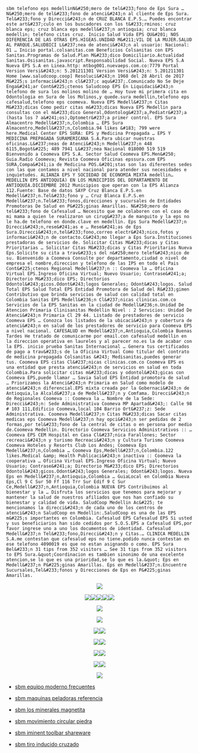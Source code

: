 
```
sbm telefono eps medellinN&#250;mero de tel&#233;fono de Eps Sura … N&#250;mero de tel&#233;fono de atenci&#243;n al cliente de Eps Sura. Tel&#233;fono y Direcci&#243;n de CRUZ BLANCA E.P.S.… Puedes encontrar este art&#237;culo en los buscadores con los t&#233;rminos: cruz blanca eps; cruz blanca eps medell&#237;n antioquia; cruz blanca medellin; telefono citas cruz. Inicio Salud Vida EPS QU&#201; NOS DIFERENCIA DE LAS OTRAS EPS.HIGEAS.UNIDAD M&#211;VIL DE LA MUJER.SALUD AL PARQUE.SALUDBICI L&#237;nea de atenci&#243;n al usuario: Nacional: 01 … Inicio portal.colsanitas.com Beneficios Colsanitas con EPS Sanitas.Programas de Salud.Plan M&#233;dico Domiciliario.Actualidad Sanitas.Osisanitas.javascript.Responsabilidad Social. Nueva EPS S.A Nueva EPS S.A en Linea.http: mtbog001.nuevaeps.com.co:7779 Portal Version Versi&#243;n: 5.201211301 Version Versi&#243;n: 5.201211301 Home [www.saludcoop.coop] Resoluci&#243;n 1968 del 28 Abril de 2017 M&#225;s informaci&#243;n cl&#237;c aqu&#237;.Comunicado No Se Deje Enga&#241;ar Cont&#225;ctenos Saludcoop EPS En Liquidaci&#243;n telefono de sura los molinos molino de … Hoy tuve mi primera cita en Odontologia en Sura de los Molinos,y quede.sura medellin,telefono eps cafesalud,telefono eps coomeva. Nueva EPS Medell&#237;n Citas M&#233;dicas Como pedir citas m&#233;dicas Nueva EPS Medellin para consultas con el m&#233;dico General,Odontolog&#237;a,Pediatr&#237;a (hasta los 7 a&#241;os),Optometr&#237;a primer control. EPS Sura Almacentro Medell&#237;n,Colombia … EPS Sura Almacentro,Medell&#237;n,Colombia.94 likes &#183; 799 were here.Medical Center EPS SURA: EPS y Medicina Prepagada … EPS Y MEDICINA PREPAGADA SURAMERICANA S.A.Para ubicar nuestras oficinas.L&#237;neas de Atenci&#243;n Medell&#237;n 448 6115,Bogot&#225; 489 7941 L&#237;nea Nacional 018000 519 519 Bienvenido a Coomeva EPS S.A. Sector Salud Coomeva EPS.Men&#250; Guia.Radio Coomeva; Revista Coomeva Oficinas epssura.com EPS SURA,Compa&#241;ia de Medicina POS.&#201;stas son las diferentes sedes con las que contamos a nivel nacional para atender sus necesidades e inquietudes. ALIANZA EPS Y SOCIEDAD DE ECONOMIA MIXTA medellin… MEDELLIN EPS ANTIOQUIA) EN LOS MUNICIPIOS DEL DEPARTAMENTO DE ANTIOQUIA.DICIEMBRE 2012 Municipios que operan con la EPS Alianza 112.Fuente: Base de datos SAYP Cruz Blanca E.P.S.en Medell&#237;n.Tel&#233;fono y … Cruz Blanca E.P.S.en Medell&#237;n.Tel&#233;fonos,direcciones y sucursales de Entidades Promotoras De Salud en P&#225;ginas Amarillas. N&#250;mero de tel&#233;fono de Cafesalud … Necesito que me colaboren con el caso de mi mama a quien le realizaron un cirug&#237;a de manguito y la eps no le ha.de telefono en donde.clave en medellin. Eps Sura Medell&#237;n Direcci&#243;n,rese&#241;as e … Rese&#241;as de Eps Sura.Direcci&#243;n,tel&#233;fono,correo electr&#243;nico,fotos y informaci&#243;n de contacto.C&#243;mo llegar a Eps Sura.Instituciones prestadoras de servicios de. Solicitar Citas M&#233;dicas y Citas Prioritarias … Solicitar Citas M&#233;dicas y Citas Prioritarias Nueva Eps.Solicite su cita a trav&#233;s del n&#250;mero telef&#243;nico de su. Bienvenido a Coomeva Consulte por departamento,ciudad o nivel de empresa el nombre,direccion y telefono de las IPS en todo el Pais Cont&#225;ctenos Regional Medell&#237;n :: Coomeva la … Oficina Virtual EPS.Ingreso Oficina Virtual; Nuevo Usuario; Contrase&#241;a; Directorio M&#233;dico EPS; Directorios Odontol&#243;gicos.Odont&#243;logos Generales; Odont&#243;logos. Salud Total EPS Salud Total EPS Entidad Promotora de Salud del R&#233;gimen Contributivo que brinda servicios de salud con calidad total en Colombia Sanitas EPS Medell&#236;n Cl&#237;nicas clinicas.com.co Servicios de la EPS Sanitas en la ciudad de Medell&#236;n.Unidad De Atencion Primaria Clinisanitas Medellin Nivel : 2 Servicios: Unidad De Atenci&#243;n Primaria Cl 29 44. Listado de prestadores de servicio Coomeva EPS … Conozca los listados de la ubicaci&#243;n y cobertura de atenci&#243;n en salud de los prestadores de servicio para Coomeva EPS a nivel nacional. CAFESALUD en Medell&#237;n,Antioquia,Colombia Buenas Tardes He tratado de comunicarme por email.con cafesalud medellin en la direccion operativa en laureles y al parecer no.es la de acabar con la EPS. inicio prueba Sanitas Internacional … Genera tus certificados de pago a trav&#233;s de la Oficina Virtual Como titular del contrato de medicina prepagada Colsanitas &#243; Medisanitas,puedes generar tus. Coomeva EPS citas Cl&#237;nicas clinicas.com.co Coomeva EPS es una entidad que presta atenci&#243;n de servicios en salud en toda Colombia.Para solicitar citas m&#233;dicas y odontol&#243;gicas con Coomeva EPS,puede llamar … Savia Salud EPS Entidad promotora de salud … Priorizamos la Atenci&#243;n Primaria en Salud como modelo de atenci&#243;n diferencial.EPS mixta creada por la Gobernaci&#243;n de Antioquia,la Alcald&#237;a de Medell&#237;n y Comfama. Direcci&#243;n de Regionales Coomeva :: Coomeva la … Nombre de la Sede: Direcci&#243;n: Sede Administrativa Coomeva MP Apartad&#243;: Calle 98 # 103 111,Edificio Coomeva,local 104 Barrio Ort&#237;z: Sede Administrativa. Coomeva Medell&#237;n Citas M&#233;dicas Sacar citas medicas eps Coomeva Medell&#237;n hay opci&#243;n ser pedidas de 2 formas,por tel&#233;fono de la central de citas o en persona por medio de.Coomeva Medellin. Directorio Coomeva Servicios Administrativos :: … Coomeva EPS CEM Hospital en Casa Cl&#237;nica Farallones; Sector recreaci&#243;n y turismo Recreaci&#243;n y Cultura Turismo Coomeva Coomeva Hoteles y Resorts Club Los Andes; Coomeva Eps Medell&#237;n,Colombia … Coomeva Eps,Medell&#237;n,Colombia.122 likes.Medical &amp; Health Publicaci&#243;n inactiva :: Coomeva la cooperativa … Oficina Virtual EPS.Ingreso Oficina Virtual; Nuevo Usuario; Contrase&#241;a; Directorio M&#233;dico EPS; Directorios Odontol&#243;gicos.Odont&#243;logos Generales; Odont&#243;logos. Nueva Eps en Medell&#237;n,Antioquia,Colombia … GuiaLocal en Colombia Nueva Eps,Cl 9 C Sur 50 Ff 116 Trr Sur Edif 9 C Sur Ce,Medell&#237;n,Antioquia,Colombia NUEVA EPS Contribuimos al bienestar y la … Disfruta los servicios que tenemos para mejorar y mantener la salud de nuestros afiliados que nos han confiado su bienestar y calidad de vida. SaludCoop Medellin Ac&#225; te mencionamos la direcci&#243;n de cada uno de los centros de atenci&#243;n SaludCoop en Medellin:.SaludCoop es una de las EPS m&#225;s importantes en Colombia. Cafesalud EPS Cafesalud EPS Si usted y sus beneficiarios han sido cedidos por S.O.S.EPS a Cafesalud EPS,por favor ingrese uno a uno los documentos de identidad. Cafesalud Medell&#237;n Tel&#233;fono,Direcci&#243;n y Citas.… CLINICA MEDELLIN S.A.me contestan que cafesalud eps no tiene.podido nunca contestan en ese telefono 4090019 es que no estan asignando o como. EPS Sura Bel&#233;n 31 tips from 352 visitors … See 31 tips from 352 visitors to EPS Sura.&quot;Coordinacion es tambien sinonimo de una excelente atencion,se lo que es una prioridad,se lo que es la.&quot; Eps en Medell&#237;n P&#225;ginas Amarillas. Eps en Medell&#237;n.Encuentre Sucursales,Tel&#233;fonos y Direcciones de Eps en P&#225;ginas Amarillas. 
```

<div align="center">

<a href="https://es-crusher.shibang-china.com/github&k=sbm+telefono+eps+medellin"><img src="https://static.shibang-china.com/es/crusher/logo.jpg"></a>

<a href="https://es-crusher.shibang-china.com/github&k=sbm+telefono+eps+medellin"><img src="https://static.shibang-china.com/es/crusher/index.jpg"></a><a href="https://es-crusher.shibang-china.com/material.htmlgithub&k=sbm+telefono+eps+medellin"><img src="https://static.shibang-china.com/es/crusher/material.jpg"></a><a href="https://es-crusher.shibang-china.com/application.htmlgithub&k=sbm+telefono+eps+medellin"><img src="https://static.shibang-china.com/es/crusher/application.jpg"></a><a href="https://es-crusher.shibang-china.com/aboutus.htmlgithub&k=sbm+telefono+eps+medellin"><img src="https://static.shibang-china.com/es/crusher/aboutus.jpg"></a><a href="https://es-crusher.shibang-china.com/contact.htmlgithub&k=sbm+telefono+eps+medellin"><img src="https://static.shibang-china.com/es/crusher/contact.jpg"></a>

<a href="https://es-crusher.shibang-china.com/github&k=sbm+telefono+eps+medellin"><img src="https://static.shibang-china.com/es/crusher/banner.jpg"></a>

<a href="https://swt.shibang-china.com/github&k=sbm+telefono+eps+medellin"><img src="https://static.shibang-china.com/es/crusher/text.jpg"></a>

<a href="https://swt.shibang-china.com/github&k=sbm+telefono+eps+medellin"><img src="https://static.shibang-china.com/es/crusher/chat.jpg"></a><a href="https://es-crusher.shibang-china.com/contact.htmlgithub&k=sbm+telefono+eps+medellin"><img src="https://static.shibang-china.com/es/crusher/message.jpg"></a>

<a href="https://es-crusher.shibang-china.com/products/pe.htmlgithub&k=sbm+telefono+eps+medellin"><img src="https://static.shibang-china.com/es/crusher/pe.jpg"></a><a href="https://es-crusher.shibang-china.com/products/pf.htmlgithub&k=sbm+telefono+eps+medellin"><img src="https://static.shibang-china.com/es/crusher/pf.jpg"></a>

<a href="https://es-crusher.shibang-china.com/products/hpt.htmlgithub&k=sbm+telefono+eps+medellin"><img src="https://static.shibang-china.com/es/crusher/hpt.jpg"></a><a href="https://es-crusher.shibang-china.com/products/vsi.htmlgithub&k=sbm+telefono+eps+medellin"><img src="https://static.shibang-china.com/es/crusher/vsi.jpg"></a>

<a href="https://es-crusher.shibang-china.com/products/klv.htmlgithub&k=sbm+telefono+eps+medellin"><img src="https://static.shibang-china.com/es/crusher/klv.jpg"></a><a href="https://es-crusher.shibang-china.com/products/portable.htmlgithub&k=sbm+telefono+eps+medellin"><img src="https://static.shibang-china.com/es/crusher/portable.jpg"></a>

<a href="https://swt.shibang-china.com/github&k=sbm+telefono+eps+medellin"><img src="https://static.shibang-china.com/es/crusher/case.jpg"></a>

</div>


* [sbm equipo moderno frecuentes](sbm%20equipo%20moderno%20frecuentes.md)

* [sbm maquinas peladoras referencia](sbm%20maquinas%20peladoras%20referencia.md)

* [sbm los minerales magnetita](sbm%20los%20minerales%20magnetita.md)

* [sbm movimiento circular piedra](sbm%20movimiento%20circular%20piedra.md)

* [sbm iminent toolbar shareware](sbm%20iminent%20toolbar%20shareware.md)

* [sbm tiro inducido cruzado](sbm%20tiro%20inducido%20cruzado.md)